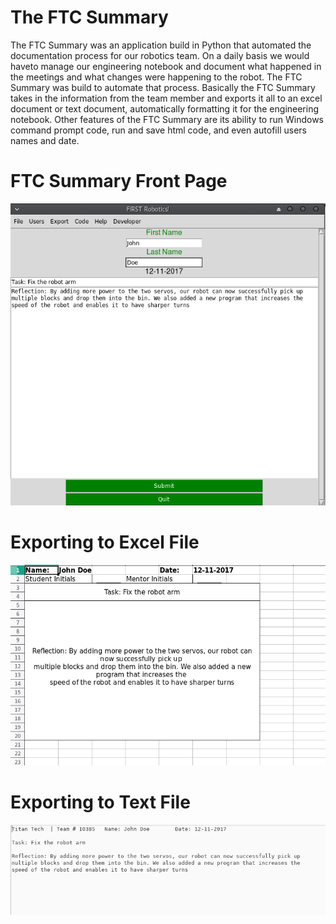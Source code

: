# The FTC Summary

The FTC Summary was an application build in Python that automated the documentation  process for 
our robotics team. On a daily basis we would haveto manage our engineering notebook and document what happened 
in the meetings and what changes were happening to the robot. The FTC Summary was build to automate that process. 
Basically the FTC Summary takes in the information from the team member and exports it all to an excel document or text
document, automatically formatting it for the engineering notebook. Other features of the FTC Summary are its ability to run
Windows command prompt code, run and save html code, and even autofill users names and date.

# FTC Summary Front Page
![Front Page](images/front.png?raw=true "Home Page")


# Exporting to Excel File
![Excel File Export](images/excel.png?raw=true "")


# Exporting to Text File
![Text File Export](images/text.png?raw=true "")
